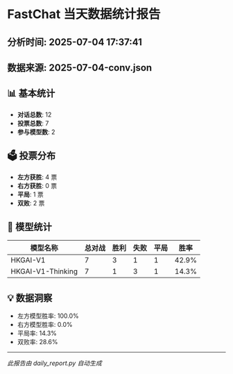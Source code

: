 # FastChat 当天数据统计报告
## 分析时间: 2025-07-04 17:37:41
## 数据来源: 2025-07-04-conv.json

## 📊 基本统计
- **对话总数**: 12
- **投票总数**: 7
- **参与模型数**: 2

## 🗳️ 投票分布
- **左方获胜**: 4 票
- **右方获胜**: 0 票
- **平局**: 1 票
- **双败**: 2 票

## 🤖 模型统计
| 模型名称 | 总对战 | 胜利 | 失败 | 平局 | 胜率 |
|---------|--------|------|------|------|------|
| HKGAI-V1 | 7 | 3 | 1 | 1 | 42.9% |
| HKGAI-V1-Thinking | 7 | 1 | 3 | 1 | 14.3% |

## 💡 数据洞察
- 左方模型胜率: 100.0%
- 右方模型胜率: 0.0%
- 平局率: 14.3%
- 双败率: 28.6%

---
*此报告由 daily_report.py 自动生成*